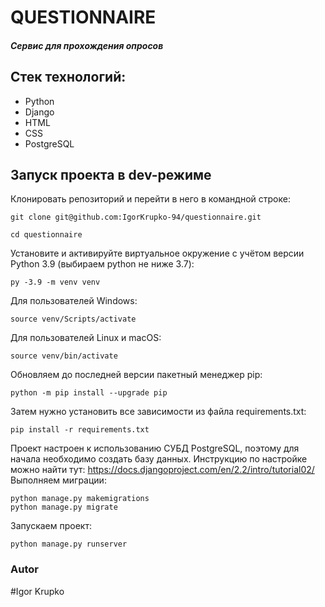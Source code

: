 # QUESTIONNAIRE
##### Сервис для прохождения опросов

## Стек технологий:
- Python
- Django
- HTML
- CSS
- PostgreSQL

## Запуск проекта в dev-режиме
Клонировать репозиторий и перейти в него в командной строке:
``` 
git clone git@github.com:IgorKrupko-94/questionnaire.git 
```
``` 
cd questionnaire
```
Установите и активируйте виртуальное окружение c учётом версии Python 3.9 (выбираем python не ниже 3.7):
``` 
py -3.9 -m venv venv 
```
Для пользователей Windows:
``` 
source venv/Scripts/activate 
```
Для пользователей Linux и macOS:
``` 
source venv/bin/activate 
```
Обновляем до последней версии пакетный менеджер pip:
``` 
python -m pip install --upgrade pip 
```
Затем нужно установить все зависимости из файла requirements.txt:
``` 
pip install -r requirements.txt 
```
Проект настроен к использованию СУБД PostgreSQL, 
поэтому для начала необходимо создать базу данных. 
Инструкцию по настройке можно найти тут:
https://docs.djangoproject.com/en/2.2/intro/tutorial02/
Выполняем миграции:
``` 
python manage.py makemigrations
python manage.py migrate 
```
Запускаем проект:
``` 
python manage.py runserver 
```
### Autor
#Igor Krupko
